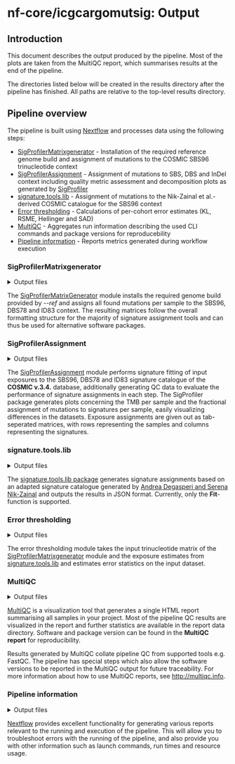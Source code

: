 # nf-core/icgcargomutsig: Output

## Introduction

This document describes the output produced by the pipeline. Most of the plots are taken from the MultiQC report, which summarises results at the end of the pipeline.

The directories listed below will be created in the results directory after the pipeline has finished. All paths are relative to the top-level results directory.

## Pipeline overview

The pipeline is built using [Nextflow](https://www.nextflow.io/) and processes data using the following steps:

- [SigProfilerMatrixgenerator](#SigProfilerMatrixgenerator) - Installation of the required reference genome build and assignment of mutations to the COSMIC SBS96 trinucleotide context
- [SigProfilerAssignment](#SigProfilerAssignment) - Assignment of mutations to SBS, DBS and InDel context including quality metric assessment and decomposition plots as generated by [SigProfiler](https://osf.io/t6j7u/wiki/4.%20Using%20the%20Tool%20-%20Output/)
- [signature.tools.lib](#signature.tools.lib) - Assignment of mutations to the Nik-Zainal et al.-derived COSMIC catalogue for the SBS96 context
- [Error thresholding](#ErrorThresholding) - Calculations of per-cohort error estimates (KL, RSME, Hellinger and SAD)
- [MultiQC](#multiqc) - Aggregates run information describing the used CLI commands and package versions for reproducebility
- [Pipeline information](#pipeline-information) - Reports metrics generated during workflow execution

### SigProfilerMatrixgenerator

<details markdown="1">
<summary>Output files</summary>

- `matrixgenerator/`
  - `Trinucleotide_matrix_{output_pattern}_SBS96.txt`: Assignment of input data mutations to the SBS96 trinucleotide context in tsv-format with rows representing the respective context and each column representing the patient/sample-level assignments
  - `Trinucleotide_matrix_{output_pattern}_DBS78.txt`: Assignment of input data mutations to the DBS78 double base substitution context in tsv-format with rows representing the respective context and each column representing the patient/sample-level assignments
  - `Trinucleotide_matrix_{output_pattern}_ID83.txt`: Assignment of input data mutations to the ID83 insertion/deletion context in tsv-format with rows representing the respective context and each column representing the patient/sample-level assignments

</details>

The [SigProfilerMatrixGenerator](https://osf.io/s93d5/wiki/home/) module installs the required genome build provided by _--ref_ and assigns all found mutations per sample to the SBS96, DBS78 and ID83 context. The resulting matrices follow the overall formatting structure for the majority of signature assignment tools and can thus be used for alternative software packages.

### SigProfilerAssignment

<details markdown="1">
<summary>Output files</summary>

- `assignment/output/`
  - `Assignment_Solution`: This folder contains the activities, signatures and solution stats for the assignment of mutations to the COSMIC catalogue as done by [SigProfilerAssignment](https://osf.io/mz79v/wiki/home/).
    - The **activities** folder contains the absolute number of mutations per sample associated with each signature, plots visualizing the signature association and the assumed TMB per sample and the fractional count of each trinucleotide context per sample and signature.
    - The **signatures** folder contains the fractional count for each trinucleotide context per signature and a plot showing the assignment solutions.
    - The **solution stats** folder contains statistical values derived from the signature fitting procedure, including the cosine similarity, L1 and L2 norm and the KL Divergence per sample, and the per sample signature decomposition statistics.
  - `JOB_METADATA_SPA.txt`: This TXT-file contains information on the used versions of each python module used, the settings given to

</details>

The [SigProfilerAssignment](https://osf.io/mz79v/wiki/home/) module performs signature fitting of input exposures to the SBS96, DBS78 and ID83 signature catalogue of the **COSMIC v.3.4.** database, additionally generating QC data to evaluate the performance of signature assignments in each step. The SigProfiler package generates plots concerning the TMB per sample and the fractional assignment of mutations to signatures per sample, easily visualizing differences in the datasets. Exposure assignments are given out as tab-seperated matrices, with rows representing the samples and columns representing the signatures.

### signature.tools.lib

<details markdown="1">
<summary>Output files</summary>

- `signaturetoolslib/`
  - `{output_pattern}.json`: Assignment solutions as generated by the [signature.tools.lib package](https://github.com/Nik-Zainal-Group/signature.tools.lib) against the adapted COSMIC catalogue for 30 signatures using the **Fit** function. The assignments are given as JSON and include the metadata of parameters used for the signature assignments, raw counts considered per sample for signature fitting, cosine similarity values between the catalogue and the reconstructed assignments per sample and the fractional assignments of mutations to the catalogue per sample.

</details>

The [signature.tools.lib package](https://github.com/Nik-Zainal-Group/signature.tools.lib) generates signature assignments based on an adapted signature catalogue generated by [Andrea Degasperi and Serena Nik-Zainal](https://www.nature.com/articles/s43018-020-0027-5) and outputs the results in JSON format. Currently, only the **Fit**-function is supported.

### Error thresholding

<details markdown="1">
<summary>Output files</summary>

- `errorthresholding/`
  - `{output_pattern}_errors.json`: Error estimates describing the Kullback-Leibler-Divergence (**KL**), root-mean square error (**RMSE**), sum of absolute differences (**SAD**) and the **Hellinger Distance** in JSON format.

</details>

The error thresholding module takes the input trinucleotide matrix of the [SigProfilerMatrixgenerator](#SigProfilerMatrixgenerator) module and the exposure estimates from [signature.tools.lib](#signature.tools.lib) and estimates error statistics on the input dataset.

### MultiQC

<details markdown="1">
<summary>Output files</summary>

- `multiqc/`
  - `multiqc_report.html`: a standalone HTML file that can be viewed in your web browser.
  - `multiqc_data/`: directory containing parsed statistics from the different tools used in the pipeline.
  - `multiqc_plots/`: directory containing static images from the report in various formats. With this current pipeline version, no plots are generated.

</details>

[MultiQC](http://multiqc.info) is a visualization tool that generates a single HTML report summarising all samples in your project. Most of the pipeline QC results are visualized in the report and further statistics are available in the report data directory. Software and package version can be found in the **MultiQC report** for reproducibility.

Results generated by MultiQC collate pipeline QC from supported tools e.g. FastQC. The pipeline has special steps which also allow the software versions to be reported in the MultiQC output for future traceability. For more information about how to use MultiQC reports, see <http://multiqc.info>.

### Pipeline information

<details markdown="1">
<summary>Output files</summary>

- `pipeline_info/`
  - Reports generated by Nextflow: `execution_report.html`, `execution_timeline.html`, `execution_trace.txt` and `pipeline_dag.dot`/`pipeline_dag.svg`.
  - Reports generated by the pipeline: `pipeline_report.html`, `pipeline_report.txt` and `software_versions.yml`. The `pipeline_report*` files will only be present if the `--email` / `--email_on_fail` parameter's are used when running the pipeline.
  - Reformatted samplesheet files used as input to the pipeline: `samplesheet.valid.csv`.

</details>

[Nextflow](https://www.nextflow.io/docs/latest/tracing.html) provides excellent functionality for generating various reports relevant to the running and execution of the pipeline. This will allow you to troubleshoot errors with the running of the pipeline, and also provide you with other information such as launch commands, run times and resource usage.
